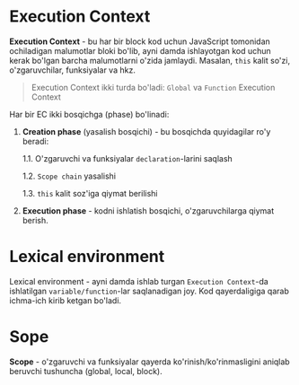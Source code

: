 # Execution Context

**Execution Context** - bu har bir block kod uchun JavaScript tomonidan ochiladigan malumotlar bloki bo'lib, ayni damda ishlayotgan kod uchun kerak bo'lgan barcha malumotlarni o'zida jamlaydi. Masalan, `this` kalit so'zi, o'zgaruvchilar, funksiyalar va hkz.

> Execution Context ikki turda bo'ladi: `Global` va `Function` Execution Context

Har bir EC ikki bosqichga (phase) bo'linadi:

1. **Creation phase** (yasalish bosqichi) - bu bosqichda quyidagilar ro'y beradi:

   1.1. O'zgaruvchi va funksiyalar `declaration`-larini saqlash

   1.2. `Scope chain` yasalishi

   1.3. `this` kalit soz'iga qiymat berilishi

2. **Execution phase** - kodni ishlatish bosqichi, o'zgaruvchilarga qiymat berish.

# Lexical environment

Lexical environment - ayni damda ishlab turgan `Execution Context`-da ishlatilgan `variable/function`-lar saqlanadigan joy. Kod qayerdaligiga qarab ichma-ich kirib ketgan bo'ladi.

# Sope

**Scope** - o'zgaruvchi va funksiyalar qayerda ko'rinish/ko'rinmasligini aniqlab beruvchi tushuncha (global, local, block).

